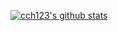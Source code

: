 [![cch123's github stats](https://github-readme-stats.vercel.app/api?username=cch123)](https://github.com/anuraghazra/github-readme-stats)
